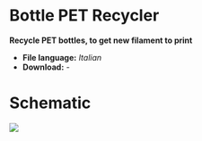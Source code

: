 # Bottle PET Recycler
**Recycle PET bottles, to get new filament to print**

- **File language:** *Italian*
- **Download:** *-*

# Schematic
<img align="center" src="schematica.png">
